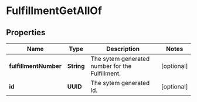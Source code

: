 

# FulfillmentGetAllOf


## Properties

| Name | Type | Description | Notes |
|------------ | ------------- | ------------- | -------------|
|**fulfillmentNumber** | **String** | The sytem generated number for the Fulfillment.  |  [optional] |
|**id** | **UUID** | The sytem generated Id.  |  [optional] |



